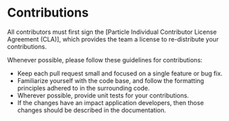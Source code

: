# Contributions

All contributors must first sign the [Particle Individual Contributor License Agreement (CLA)], which provides the team a license to re-distribute your contributions.

Whenever possible, please follow these guidelines for contributions:

- Keep each pull request small and focused on a single feature or bug fix.
- Familiarize yourself with the code base, and follow the formatting principles adhered to in the surrounding code.
- Wherever possible, provide unit tests for your contributions.
- If the changes have an impact application developers, then those changes should be described in the documentation.
